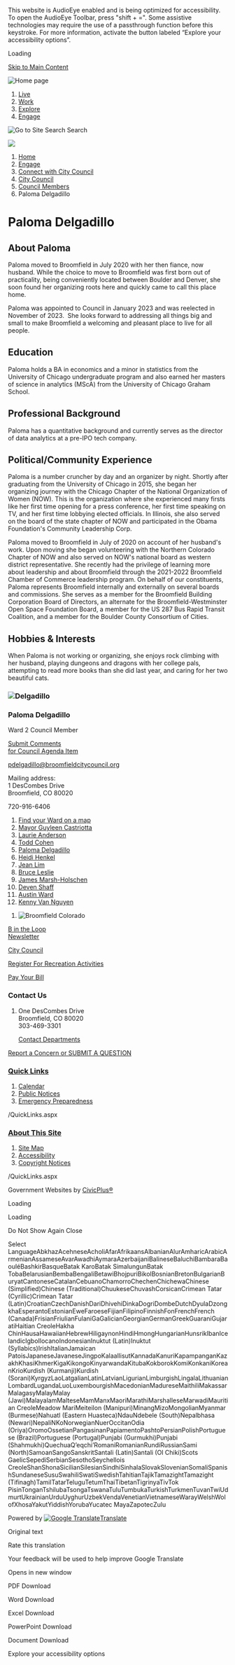 This website is AudioEye enabled and is being optimized for accessibility. To open the AudioEye Toolbar, press "shift + =". Some assistive technologies may require the use of a passthrough function before this keystroke. For more information, activate the button labeled “Explore your accessibility options”.

Loading

[Skip to Main Content](https://www.broomfield.org/3984/Paloma-Delgadillo/)

![Home page](https://www.broomfield.org/ImageRepository/Document?documentID=40603)

1. [Live](https://www.broomfield.org/3809/Live)
2. [Work](https://www.broomfield.org/3810/Work)
3. [Explore](https://www.broomfield.org/3811/Explore)
4. [Engage](https://www.broomfield.org/3812/Engage)

![Go to Site Search](https://www.broomfield.org/ImageRepository/Document?documentID=40607) Search

![](https://www.broomfield.org/ImageRepository/Document?documentID=40604)

1. [Home](https://www.broomfield.org)
2. [Engage](https://www.broomfield.org/3812/Engage)
3. [Connect with City Council](https://www.broomfield.org/3851/Connect-with-City-Council)
4. [City Council](https://www.broomfield.org/128/City-Council)
5. [Council Members](https://www.broomfield.org/954/Council-Members)
6. Paloma Delgadillo

# Paloma Delgadillo

## About Paloma

Paloma moved to Broomfield in July 2020 with her then fiance, now husband. While the choice to move to Broomfield was first born out of practicality, being conveniently located between Boulder and Denver, she soon found her organizing roots here and quickly came to call this place home.

Paloma was appointed to Council in January 2023 and was reelected in November of 2023.  She looks forward to addressing all things big and small to make Broomfield a welcoming and pleasant place to live for all people.

## Education

Paloma holds a BA in economics and a minor in statistics from the University of Chicago undergraduate program and also earned her masters of science in analytics (MScA) from the University of Chicago Graham School.

## Professional Background

Paloma has a quantitative background and currently serves as the director of data analytics at a pre-IPO tech company.

## Political/Community Experience

Paloma is a number cruncher by day and an organizer by night. Shortly after graduating from the University of Chicago in 2015, she began her organizing journey with the Chicago Chapter of the National Organization of Women (NOW). This is the organization where she experienced many firsts like her first time opening for a press conference, her first time speaking on TV, and her first time lobbying elected officials. In Illinois, she also served on the board of the state chapter of NOW and participated in the Obama Foundation's Community Leadership Corp.

Paloma moved to Broomfield in July of 2020 on account of her husband's work. Upon moving she began volunteering with the Northern Colorado Chapter of NOW and also served on NOW's national board as western district representative. She recently had the privilege of learning more about leadership and about Broomfield through the 2021-2022 Broomfield Chamber of Commerce leadership program. On behalf of our constituents, Paloma represents Broomfield internally and externally on several boards and commissions. She serves as a member for the Broomfield Building Corporation Board of Directors, an alternate for the Broomfield-Westminster Open Space Foundation Board, a member for the US 287 Bus Rapid Transit Coalition, and a member for the Boulder County Consortium of Cities.

## Hobbies &amp; Interests

When Paloma is not working or organizing, she enjoys rock climbing with her husband, playing dungeons and dragons with her college pals, attempting to read more books than she did last year, and caring for her two beautiful cats.

### ![Delgadillo](https://www.broomfield.org/ImageRepository/Document?documentId=43273)

### Paloma Delgadillo

Ward 2 Council Member   

[Submit Comments  
for Council Agenda Item](https://www.broomfield.org/FormCenter/City-Council-27/Submit-Comments-to-City-Council-for-Agen-119)

[pdelgadillo@broomfieldcitycouncil.org](https://mail.google.com/mail/?view=cm&fs=1&tf=1&to=pdelgadillo%40broomfieldcitycouncil.org)

Mailing address:  
1 DesCombes Drive  
Broomfield, CO 80020

720-916-6406

01. [Find your Ward on a map](https://www.broomfield.org/DocumentCenter/View/2854)
02. [Mayor Guyleen Castriotta](https://www.broomfield.org/2694/Mayor-Guyleen-Castriotta)
03. [Laurie Anderson](https://www.broomfield.org/3038/Laurie-Anderson)
04. [Todd Cohen](https://www.broomfield.org/3497/Todd-Cohen)
05. [Paloma Delgadillo](https://www.broomfield.org/3984/Paloma-Delgadillo)
06. [Heidi Henkel](https://www.broomfield.org/3039/Heidi-Henkel)
07. [Jean Lim](https://www.broomfield.org/3037/Jean-Lim)
08. [Bruce Leslie](https://www.broomfield.org/3609/Bruce-Leslie)
09. [James Marsh-Holschen](https://www.broomfield.org/3611/James-Marsh-Holschen)
10. [Deven Shaff](https://www.broomfield.org/2692/Deven-Shaff)
11. [Austin Ward](https://www.broomfield.org/3610/Austin-Ward)
12. [Kenny Van Nguyen](https://www.broomfield.org/4084/Kenny-Van-Nguyen)

<!--THE END-->

1. ![Broomfield Colorado](https://www.broomfield.org/ImageRepository/Document?documentId=40609)

[B in the Loop  
Newsletter](https://www.broomfield.org/bintheloop)

[City Council](https://www.broomfield.org/128/City-Council)

[Register For Recreation Activities](https://web2.myvscloud.com/wbwsc/cobroomfieldwt.wsc/splash.html)

[Pay Your Bill](https://www.broomfield.org/2348/Pay-Your-Bill)

### Contact Us

1. One DesCombes Drive  
   Broomfield, CO 80020  
   303-469-3301
   
   [Contact Departments](https://www.broomfield.org/833/Departments)

[Report a Concern or SUBMIT A QUESTION](https://www.broomfield.org/FormCenter/Contact-Us-18/Contact-CCOB-General-Information-111)

### [Quick Links](https://www.broomfield.org/QuickLinks.aspx?CID=300)

1. [Calendar](https://www.broomfield.org/calendar.aspx)
2. [Public Notices](https://www.broomfield.org/2340/Public-Notices)
3. [Emergency Preparedness](https://www.broomfield.org/4017/Emergency-Preparedness)

/QuickLinks.aspx

### [About This Site](https://www.broomfield.org/QuickLinks.aspx?CID=301)

1. [Site Map](https://www.broomfield.org/sitemap.aspx)
2. [Accessibility](https://www.broomfield.org/accessibility)
3. [Copyright Notices](https://www.broomfield.org/site/copyright)

/QuickLinks.aspx

Government Websites by [CivicPlus®](https://connect.civicplus.com/referral)

Loading

Loading

Do Not Show Again Close

Select LanguageAbkhazAcehneseAcholiAfarAfrikaansAlbanianAlurAmharicArabicArmenianAssameseAvarAwadhiAymaraAzerbaijaniBalineseBaluchiBambaraBaouléBashkirBasqueBatak KaroBatak SimalungunBatak TobaBelarusianBembaBengaliBetawiBhojpuriBikolBosnianBretonBulgarianBuryatCantoneseCatalanCebuanoChamorroChechenChichewaChinese (Simplified)Chinese (Traditional)ChuukeseChuvashCorsicanCrimean Tatar (Cyrillic)Crimean Tatar (Latin)CroatianCzechDanishDariDhivehiDinkaDogriDombeDutchDyulaDzongkhaEsperantoEstonianEweFaroeseFijianFilipinoFinnishFonFrenchFrench (Canada)FrisianFriulianFulaniGaGalicianGeorgianGermanGreekGuaraniGujaratiHaitian CreoleHakha ChinHausaHawaiianHebrewHiligaynonHindiHmongHungarianHunsrikIbanIcelandicIgboIlocanoIndonesianInuktut (Latin)Inuktut (Syllabics)IrishItalianJamaican PatoisJapaneseJavaneseJingpoKalaallisutKannadaKanuriKapampanganKazakhKhasiKhmerKigaKikongoKinyarwandaKitubaKokborokKomiKonkaniKoreanKrioKurdish (Kurmanji)Kurdish (Sorani)KyrgyzLaoLatgalianLatinLatvianLigurianLimburgishLingalaLithuanianLombardLugandaLuoLuxembourgishMacedonianMadureseMaithiliMakassarMalagasyMalayMalay (Jawi)MalayalamMalteseMamManxMaoriMarathiMarshalleseMarwadiMauritian CreoleMeadow MariMeiteilon (Manipuri)MinangMizoMongolianMyanmar (Burmese)Nahuatl (Eastern Huasteca)NdauNdebele (South)Nepalbhasa (Newari)NepaliNKoNorwegianNuerOccitanOdia (Oriya)OromoOssetianPangasinanPapiamentoPashtoPersianPolishPortuguese (Brazil)Portuguese (Portugal)Punjabi (Gurmukhi)Punjabi (Shahmukhi)QuechuaQʼeqchiʼRomaniRomanianRundiRussianSami (North)SamoanSangoSanskritSantali (Latin)Santali (Ol Chiki)Scots GaelicSepediSerbianSesothoSeychellois CreoleShanShonaSicilianSilesianSindhiSinhalaSlovakSlovenianSomaliSpanishSundaneseSusuSwahiliSwatiSwedishTahitianTajikTamazightTamazight (Tifinagh)TamilTatarTeluguTetumThaiTibetanTigrinyaTivTok PisinTonganTshilubaTsongaTswanaTuluTumbukaTurkishTurkmenTuvanTwiUdmurtUkrainianUrduUyghurUzbekVendaVenetianVietnameseWarayWelshWolofXhosaYakutYiddishYorubaYucatec MayaZapotecZulu

Powered by [![Google Translate](https://www.gstatic.com/images/branding/googlelogo/1x/googlelogo_color_42x16dp.png)Translate](https://translate.google.com)

Original text

Rate this translation

Your feedback will be used to help improve Google Translate

Opens in new window

PDF Download

Word Download

Excel Download

PowerPoint Download

Document Download

Explore your accessibility options